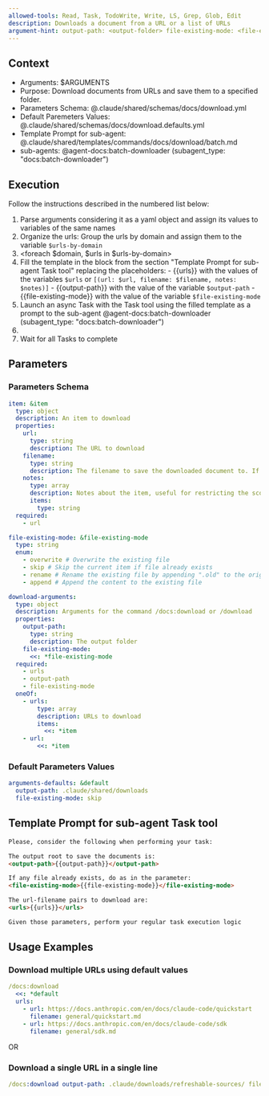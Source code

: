 ```yaml
---
allowed-tools: Read, Task, TodoWrite, Write, LS, Grep, Glob, Edit
description: Downloads a document from a URL or a list of URLs
argument-hint: output-path: <output-folder> file-existing-mode: <file-existing-mode> url: <url> filename: <output-filename>
---
```


## Context

- Arguments: <arguments>$ARGUMENTS</arguments>
- Purpose: <purpose>Download documents from URLs and save them to a specified folder.</purpose>
- Parameters Schema: <schema>@.claude/shared/schemas/docs/download.yml</schema>
- Default Paremeters Values: <defaults>@.claude/shared/schemas/docs/download.defaults.yml</defaults>
- Template Prompt for sub-agent: <batch-download-template>@.claude/shared/templates/commands/docs/download/batch.md</batch-download-template>
- sub-agents: <subagent>@agent-docs:batch-downloader (subagent_type: "docs:batch-downloader")</subagent>

## Execution

Follow the instructions described in the numbered list below:

1. Parse arguments considering it as a yaml object and assign its values to variables of the same names
2. Organize the urls: Group the urls by domain and assign them to the variable `$urls-by-domain`
3. <foreach $domain, $urls in $urls-by-domain>
  1. Fill the template in the <batch-download-template> block from the section "Template Prompt for sub-agent Task tool" replacing the placeholders:
    - {{urls}} with the values of the variables `$urls` or `[(url: $url, filename: $filename, notes: $notes)]`
    - {{output-path}} with the value of the variable `$output-path`
    - {{file-existing-mode}} with the value of the variable `$file-existing-mode`
  2. Launch an async Task with the Task tool using the filled template as a prompt to the sub-agent <subagent>@agent-docs:batch-downloader (subagent_type: "docs:batch-downloader")</subagent>
4. </foreach>
5. Wait for all Tasks to complete

## Parameters

### Parameters Schema

```yaml
item: &item
  type: object
  description: An item to download
  properties:
    url:
      type: string
      description: The URL to download
    filename:
      type: string
      description: The filename to save the downloaded document to. If not specified, the filename will be inferred from the URL.
    notes:
      type: array
      description: Notes about the item, useful for restricting the scope of the content to be converted
      items:
        type: string
  required:
    - url

file-existing-mode: &file-existing-mode
  type: string
  enum:
    - overwrite # Overwrite the existing file
    - skip # Skip the current item if file already exists
    - rename # Rename the existing file by appending ".old" to the original name
    - append # Append the content to the existing file

download-arguments:
  type: object
  description: Arguments for the command /docs:download or /download
  properties:
    output-path:
      type: string
      description: The output folder
    file-existing-mode:
      <<: *file-existing-mode
  required:
    - urls
    - output-path
    - file-existing-mode
  oneOf:
    - urls:
        type: array
        description: URLs to download
        items:
          <<: *item
    - url:
        <<: *item
```

### Default Parameters Values

```yaml
arguments-defaults: &default
  output-path: .claude/shared/downloads
  file-existing-mode: skip
```

## Template Prompt for sub-agent Task tool

<batch-download-template>

```markdown
Please, consider the following when performing your task:

The output root to save the documents is:
<output-path>{{output-path}}</output-path>

If any file already exists, do as in the parameter:
<file-existing-mode>{{file-existing-mode}}</file-existing-mode>

The url-filename pairs to download are:
<urls>{{urls}}</urls>

Given those parameters, perform your regular task execution logic
```

</batch-download-template>

## Usage Examples

### Download multiple URLs using default values

```yaml
/docs:download
  <<: *default
  urls:
    - url: https://docs.anthropic.com/en/docs/claude-code/quickstart
      filename: general/quickstart.md
    - url: https://docs.anthropic.com/en/docs/claude-code/sdk
      filename: general/sdk.md
```

OR

### Download a single URL in a single line

```yaml
/docs:download output-path: .claude/downloads/refreshable-sources/ file-existing-mode: overwrite url: https://docs.anthropic.com/en/docs/claude-code/quickstart filename: general/quickstart.md
```
